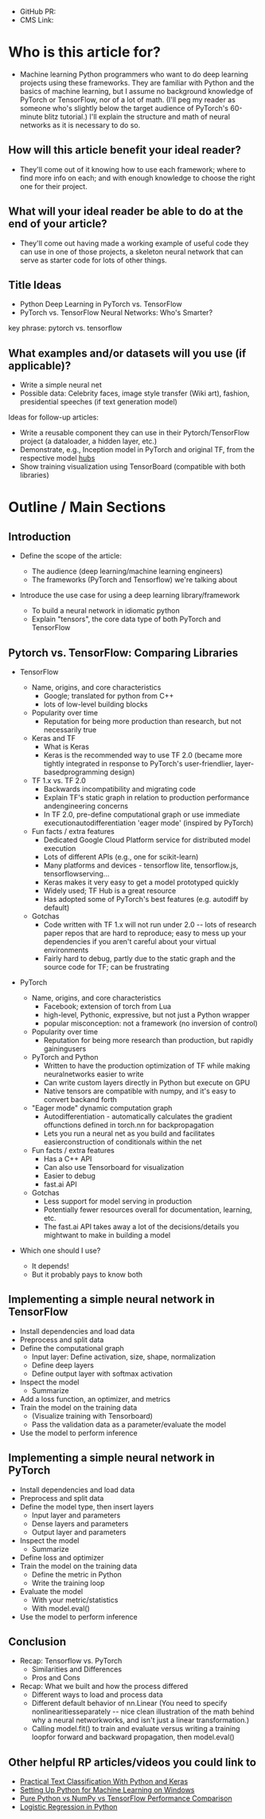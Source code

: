 * GitHub PR:
* CMS Link: 

# Who is this article for?
- Machine learning Python programmers who want to do deep learning projects using these frameworks. They are familiar with Python and the basics of machine learning, but I assume no background knowledge of PyTorch or TensorFlow, nor of a lot of math. (I'll peg my reader as someone who's slightly below the target audience of PyTorch's 60-minute blitz tutorial.) I'll explain the structure and math of neural networks as it is necessary to do so.

## How will this article benefit your ideal reader?

- They'll come out of it knowing how to use each framework; where to find more info on each; and with enough knowledge to choose the right one for their project. 

## What will your ideal reader be able to do at the end of your article?

- They'll come out having made a working example of useful code they can use in one of those projects, a skeleton neural network that can serve as starter code for lots of other things.

## Title Ideas

* Python Deep Learning in PyTorch vs. TensorFlow
* PyTorch vs. TensorFlow Neural Networks: Who's Smarter?

key phrase: pytorch vs. tensorflow

## What examples and/or datasets will you use (if applicable)?

- Write a simple neural net
- Possible data: Celebrity faces, image style transfer (Wiki art), fashion, presidential speeches (if text generation model)

Ideas for follow-up articles:
- Write a reusable component they can use in their Pytorch/TensorFlow project (a dataloader, a hidden layer, etc.)
- Demonstrate, e.g., Inception model in PyTorch and original TF, from the respective model [hubs](https://pytorch.org/hub/pytorch_vision_inception_v3/)
- Show training visualization using TensorBoard (compatible with both libraries)


# Outline / Main Sections

## Introduction
 *  Define the scope of the article:
         
     * The audience (deep learning/machine learning engineers)
     * The frameworks (PyTorch and Tensorflow) we're talking about
 * Introduce the use case for using a deep learning library/framework
     * To build a neural network in idiomatic python
     * Explain "tensors", the core data type of both PyTorch and TensorFlow 

## Pytorch vs. TensorFlow: Comparing Libraries
 * TensorFlow 
     * Name, origins, and core characteristics
         * Google; translated for python from C++
         * lots of low-level building blocks
     * Popularity over time
         * Reputation for being more production than research, but not necessarily true
     * Keras and TF
         * What is Keras
         * Keras is the recommended way to use TF 2.0 (became more tightly integrated in response to PyTorch's user-friendlier, layer-basedprogramming design)
     * TF 1.x vs. TF 2.0
         * Backwards incompatibility and migrating code
         * Explain TF's static graph in relation to production performance andengineering concerns
         * In TF 2.0, pre-define computational graph or use immediate executionautodifferentiation 'eager mode' (inspired by PyTorch)
     * Fun facts / extra features
         * Dedicated Google Cloud Platform service for distributed model execution
         * Lots of different APIs (e.g., one for scikit-learn)
         * Many platforms and devices - tensorflow lite, tensorflow.js, tensorflowserving...
         * Keras makes it very easy to get a model prototyped quickly
         * Widely used; TF Hub is a great resource
         * Has adopted some of PyTorch's best features (e.g. autodiff by default)
     * Gotchas
         * Code written with TF 1.x will not run under 2.0 -- lots of research paper repos that are hard to reproduce; easy to mess up your dependencies if you aren't careful about your virtual environments
         * Fairly hard to debug, partly due to the static graph and the source code for TF; can be frustrating
     
 * PyTorch
     * Name, origins, and core characteristics
         * Facebook; extension of torch from Lua
         * high-level, Pythonic, expressive, but not just a Python wrapper
         * popular misconception: not a framework (no inversion of control)
     * Popularity over time
         * Reputation for being more research than production, but rapidly gainingusers
     * PyTorch and Python
         * Written to have the production optimization of TF while making neuralnetworks easier to write
         * Can write custom layers directly in Python but execute on GPU
         * Native tensors are compatible with numpy, and it's easy to convert backand forth
     * "Eager mode" dynamic computation graph
         * Autodifferentiation - automatically calculates the gradient offunctions defined in torch.nn for backpropagation 
         * Lets you run a neural net as you build and facilitates easierconstruction of conditionals within the net
     * Fun facts / extra features
         * Has a C++ API
         * Can also use Tensorboard for visualization
         * Easier to debug
         * fast.ai API
     * Gotchas
         * Less support for model serving in production
         * Potentially fewer resources overall for documentation, learning, etc.
         * The fast.ai API takes away a lot of the decisions/details you mightwant to make in building a model
 * Which one should I use?
     * It depends!
     * But it probably pays to know both

## Implementing a simple neural network in TensorFlow

* Install dependencies and load data
* Preprocess and split data
* Define the computational graph
    * Input layer: Define activation, size, shape, normalization
    * Define deep layers
    * Define output layer with softmax activation
* Inspect the model
    * Summarize
* Add a loss function, an optimizer, and metrics
* Train the model on the training data
    * (Visualize training with Tensorboard)
    * Pass the validation data as a parameter/evaluate the model 
* Use the model to perform inference

## Implementing a simple neural network in PyTorch

* Install dependencies and load data
* Preprocess and split data
* Define the model type, then insert layers
    * Input layer and parameters
    * Dense layers and parameters
    * Output layer and parameters
* Inspect the model
    * Summarize
* Define loss and optimizer
* Train the model on the training data
    * Define the metric in Python
    * Write the training loop
* Evaluate the model
    * With your metric/statistics
    * With model.eval()
* Use the model to perform inference

## Conclusion

* Recap: Tensorflow vs. PyTorch
    * Similarities and Differences
    * Pros and Cons
* Recap: What we built and how the process differed
    * Different ways to load and process data
    * Different default behavior of nn.Linear (You need to specify nonlinearitiesseparately -- nice clean illustration of the math behind why a neural networkworks, and isn't just a linear transformation.)
    * Calling model.fit() to train and evaluate versus writing a training loopfor forward and backward propagation, then model.eval()

## Other helpful RP articles/videos you could link to

* [Practical Text Classification With Python and Keras](https://realpython.com/python-keras-text-classification/)
* [Setting Up Python for Machine Learning on Windows](https://realpython.com/python-windows-machine-learning-setup/)
* [Pure Python vs NumPy vs TensorFlow Performance Comparison](https://realpython.com/numpy-tensorflow-performance/)
* [Logistic Regression in Python](https://realpython.com/logistic-regression-python/)